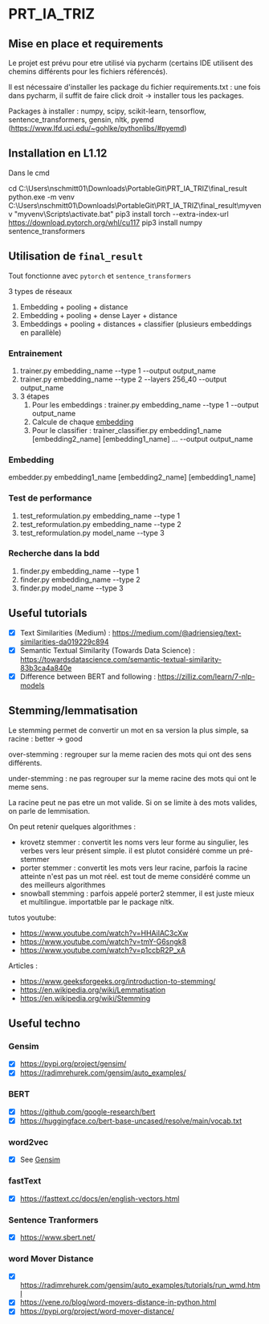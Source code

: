 # PRT_IA_TRIZ

## Mise en place et requirements
  
  Le projet est prévu pour etre utilisé via pycharm (certains IDE utilisent des chemins différents pour les fichiers référencés).
  
  Il est nécessaire d'installer les package du fichier requirements.txt : une fois dans pycharm, il suffit de faire click droit -> installer tous les packages.
  
  Packages à installer : numpy, scipy, scikit-learn, tensorflow, sentence_transformers, gensin, nltk, pyemd (https://www.lfd.uci.edu/~gohlke/pythonlibs/#pyemd)


## Installation en L1.12

Dans le cmd

cd C:\Users\nschmitt01\Downloads\PortableGit\PRT_IA_TRIZ\final_result
python.exe -m venv C:\Users\nschmitt01\Downloads\PortableGit\PRT_IA_TRIZ\final_result\myvenv
"myvenv\Scripts\activate.bat"
pip3 install torch --extra-index-url https://download.pytorch.org/whl/cu117
pip3 install numpy sentence_transformers

## Utilisation de `final_result`
Tout fonctionne avec `pytorch` et `sentence_transformers`

3 types de réseaux
 1. Embedding + pooling + distance
 2. Embedding + pooling + dense Layer + distance
 3. Embeddings + pooling + distances + classifier (plusieurs embeddings en parallèle)

### Entrainement
 1. trainer.py embedding_name --type 1 --output output_name
 2. trainer.py embedding_name --type 2 --layers 256_40 --output output_name
 3. 3 étapes
    1. Pour les embeddings : trainer.py embedding_name --type 1 --output output_name
    2. Calcule de chaque [embedding](#Embedding)
    3. Pour le classifier : trainer_classifier.py embedding1_name [embedding2_name] [embedding1_name] ...  --output output_name

### Embedding
embedder.py embedding1_name [embedding2_name] [embedding1_name]

### Test de performance
 1. test_reformulation.py embedding_name --type 1 
 2. test_reformulation.py embedding_name --type 2
 3. test_reformulation.py model_name --type 3

### Recherche dans la bdd
 1. finder.py embedding_name --type 1
 2. finder.py embedding_name --type 2
 3. finder.py model_name --type 3

## Useful tutorials
- [x] Text Similarities (Medium) : https://medium.com/@adriensieg/text-similarities-da019229c894
- [x] Semantic Textual Similarity (Towards Data Science) : https://towardsdatascience.com/semantic-textual-similarity-83b3ca4a840e
- [x] Difference between BERT and following : https://zilliz.com/learn/7-nlp-models

## Stemming/lemmatisation

Le stemming permet de convertir un mot en sa version la plus simple, sa racine : better -> good

over-stemming : regrouper sur la meme racien des mots qui ont des sens différents.

under-stemming : ne pas regrouper sur la meme racine des mots qui ont le meme sens.

La racine peut ne pas etre un mot valide. Si on se limite à des mots valides, on parle de lemmisation.


On peut retenir quelques algorithmes :
- krovetz stemmer : convertit les noms vers leur forme au singulier, les verbes vers leur présent simple. il est plutot considéré comme un pré-stemmer
- porter stemmer : convertit les mots vers leur racine, parfois la racine atteinte n'est pas un mot réel. est tout de meme considéré comme un des meilleurs algorithmes
- snowball stemming : parfois appelé porter2 stemmer, il est juste mieux et multilingue. importatble par le package nltk.

tutos youtube:
- https://www.youtube.com/watch?v=HHAilAC3cXw
- https://www.youtube.com/watch?v=tmY-G6sngk8
- https://www.youtube.com/watch?v=p1ccbR2P_xA

Articles :
- https://www.geeksforgeeks.org/introduction-to-stemming/
- https://en.wikipedia.org/wiki/Lemmatisation
- https://en.wikipedia.org/wiki/Stemming
  
## Useful techno
### Gensim
- [x] https://pypi.org/project/gensim/
- [x] https://radimrehurek.com/gensim/auto_examples/

### BERT
- [x] https://github.com/google-research/bert
- [x] https://huggingface.co/bert-base-uncased/resolve/main/vocab.txt

### word2vec
- [x] See [Gensim](#gensim)

### fastText
- [x] https://fasttext.cc/docs/en/english-vectors.html

### Sentence Tranformers
- [x] https://www.sbert.net/

### word Mover Distance
- [x] https://radimrehurek.com/gensim/auto_examples/tutorials/run_wmd.html
- [x] https://vene.ro/blog/word-movers-distance-in-python.html
- [x] https://pypi.org/project/word-mover-distance/
